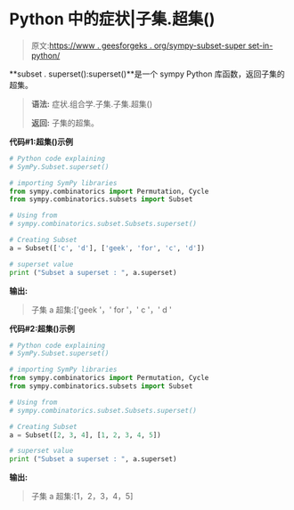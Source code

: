 # Python 中的症状|子集.超集()

> 原文:[https://www . geesforgeks . org/sympy-subset-super set-in-python/](https://www.geeksforgeeks.org/sympy-subset-superset-in-python/)

**subset . superset():superset()**是一个 sympy Python 库函数，返回子集的超集。

> **语法:**
> 症状.组合学.子集.子集.超集()
> 
> **返回:**
> 子集的超集。

**代码#1:超集()示例**

```py
# Python code explaining
# SymPy.Subset.superset()

# importing SymPy libraries
from sympy.combinatorics import Permutation, Cycle
from sympy.combinatorics.subsets import Subset

# Using from 
# sympy.combinatorics.subset.Subsets.superset()

# Creating Subset
a = Subset(['c', 'd'], ['geek', 'for', 'c', 'd'])

# superset value
print ("Subset a superset : ", a.superset)
```

**输出:**

> 子集 a 超集:['geek '，' for '，' c '，' d '

**代码#2:超集()示例**

```py
# Python code explaining
# SymPy.Subset.superset()

# importing SymPy libraries
from sympy.combinatorics import Permutation, Cycle
from sympy.combinatorics.subsets import Subset

# Using from 
# sympy.combinatorics.subset.Subsets.superset()

# Creating Subset
a = Subset([2, 3, 4], [1, 2, 3, 4, 5])

# superset value
print ("Subset a superset : ", a.superset)
```

**输出:**

> 子集 a 超集:[1，2，3，4，5]